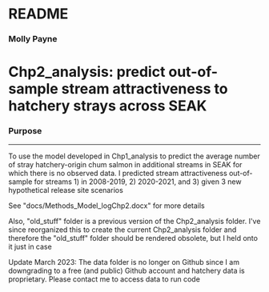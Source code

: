 # README

### Molly Payne

# Chp2_analysis: predict out-of-sample stream attractiveness to hatchery strays across SEAK

### Purpose

----

To use the model developed in Chp1_analysis to predict the average number of stray hatchery-origin chum salmon in additional streams in SEAK for which there is no observed data. I predicted stream attractiveness out-of-sample for streams 1) in 2008-2019, 2) 2020-2021, and 3) given 3 new hypothetical release site scenarios <br>

See "docs/Methods_Model_logChp2.docx" for more details

Also, "old_stuff" folder is a previous version of the Chp2_analysis folder. I've
since reorganized this to create the current Chp2_analysis folder and therefore
the "old_stuff" folder should be rendered obsolete, but I held onto it just in
case

Update March 2023: The data folder is no longer on Github since I am downgrading to a free (and public) Github account and hatchery data is proprietary. Please contact me to access data to run code
